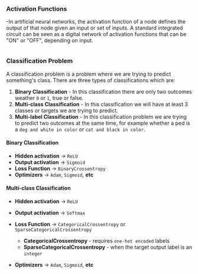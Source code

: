 ### Activation Functions
-In artificial neural networks, the activation function of a node defines the output of that node given an input or set of inputs. A standard integrated circuit can be seen as a digital network of activation functions that can be "ON" or "OFF", depending on input. 

<p align='center'>
    <img src=''/>
</p>

### Classification Problem
A classification problem is a problem where we are trying to predict something's class. There are three types of classifications  which are:

1. **Binary Classification** - In this classification there are only two outcomes weather `0` or `1`, true or false.
2. **Multi-class Classification** - In this classification we will have at least 3 classes or targets we are trying to predict.
3. **Multi-label Classification**  - In this classification problem we are trying to predict two outcomes at the same time, for example whether a ped is a `dog and white in color` or `cat and black in color`.

#### Binary Classification
* **Hidden activation** -> ``ReLU``
* **Output activation** -> ``Sigmoid``
* **Loss Function** -> ``BinaryCrossentropy``
* **Optimizers** -> ``Adam``, `Sigmoid`, **etc**

#### Multi-class Classification
* **Hidden activation** -> ``ReLU``
* **Output activation** -> ``Softmax``
* **Loss Function** -> ``CategoricalCrossentropy`` or `SparseCategoricalCrossentropy`
    * **CategoricalCrossentropy** - requires ``one-hot encoded`` labels
    * **SparseCategoricalCrossentropy** - when the target output label is an ``integer``
    
* **Optimizers** -> ``Adam``, `Sigmoid`, **etc**


